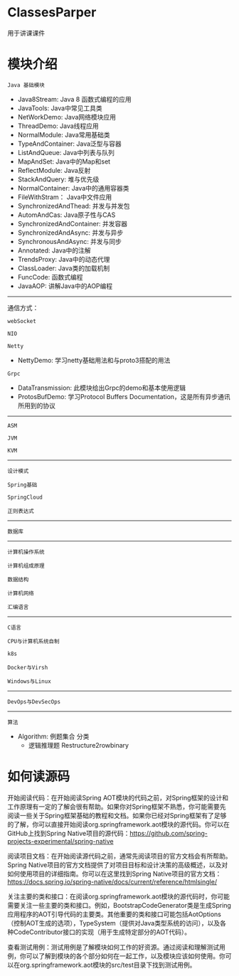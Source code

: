 # ClassesParper
用于讲课课件
# 模块介绍
 `Java 基础模块`
 - Java8Stream: Java 8 函数式编程的应用
 - JavaTools: Java中常见工具类
 - NetWorkDemo: Java网络模块应用
 - ThreadDemo: Java线程应用
 - NormalModule: Java常用基础类
 - TypeAndContainer: Java泛型与容器
 - ListAndQueue: Java中列表与队列
 - MapAndSet: Java中的Map和set
 - ReflectModule: Java反射
 - StackAndQuery: 堆与优先级
 - NormalContainer: Java中的通用容器类
 - FileWithStram： Java中文件应用
 - SynchronizedAndThead: 并发与并发包
 - AutomAndCas: Java原子性与CAS
 - SynchronizedAndContainer: 并发容器
 - SynchronizedAndAsync: 并发与异步
 - SynchronousAndAsync: 并发与同步
 - Annotated: Java中的注解
 - TrendsProxy: Java中的动态代理
 - ClassLoader: Java类的加载机制
 - FuncCode: 函数式编程
 - JavaAOP: 讲解Java中的AOP编程
---- 

通信方式：

`webSocket`

`NIO`

`Netty`
 - NettyDemo: 学习netty基础用法和与proto3搭配的用法

`Grpc`
 - DataTransmission: 此模块给出Grpc的demo和基本使用逻辑
 - ProtosBufDemo: 学习Protocol Buffers Documentation，这是所有异步通讯所用到的协议




----

 `ASM`

 `JVM`

 `KVM`

----

 `设计模式`
 
 `Spring基础`

 `SpringCloud`
 
 `正则表达式`

----

 `数据库`

----
 `计算机操作系统`
 
 `计算机组成原理`
 
 `数据结构`
 
 `计算机网络`
 
 `汇编语言`

----

 `C语言`
 
 `CPU与计算机系统自制`
 
 `k8s`
 
 `Docker与Virsh`
 
 `Windows与Linux`

----

 `DevOps与DevSecOps`

----

 `算法`
- Algorithm: 例题集合
 分类
  - 逻辑推理题
    Restructure2rowbinary
    
# 如何读源码
开始阅读代码：在开始阅读Spring AOT模块的代码之前，对Spring框架的设计和工作原理有一定的了解会很有帮助。如果你对Spring框架不熟悉，你可能需要先阅读一些关于Spring框架基础的教程和文档。如果你已经对Spring框架有了足够的了解，你可以直接开始阅读org.springframework.aot模块的源代码。你可以在GitHub上找到Spring Native项目的源代码：https://github.com/spring-projects-experimental/spring-native

阅读项目文档：在开始阅读源代码之前，通常先阅读项目的官方文档会有所帮助。Spring Native项目的官方文档提供了对项目目标和设计决策的高级概述，以及对如何使用项目的详细指南。你可以在这里找到Spring Native项目的官方文档：https://docs.spring.io/spring-native/docs/current/reference/htmlsingle/

关注主要的类和接口：在阅读org.springframework.aot模块的源代码时，你可能需要关注一些主要的类和接口。例如，BootstrapCodeGenerator类是生成Spring应用程序的AOT引导代码的主要类。其他重要的类和接口可能包括AotOptions（控制AOT生成的选项），TypeSystem（提供对Java类型系统的访问），以及各种CodeContributor接口的实现（用于生成特定部分的AOT代码）。

查看测试用例：测试用例是了解模块如何工作的好资源。通过阅读和理解测试用例，你可以了解到模块的各个部分如何在一起工作，以及模块应该如何使用。你可以在org.springframework.aot模块的src/test目录下找到测试用例。


 